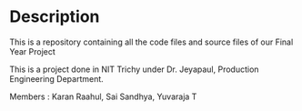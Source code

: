 # Description

This is a repository containing all the code files and source files of our Final Year Project

This is a project done in NIT Trichy under Dr. Jeyapaul, Production Engineering Department.

Members : Karan Raahul, Sai Sandhya, Yuvaraja T
